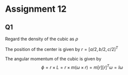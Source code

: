 # Assignment 12
## Q1
Regard the density of the cubic as $\rho$

The position of the center is given by $r = [a/2,b/2,c/2]^T$

The angular momentum of the cubic is given by
$$
\phi = r\times L = r\times m(\omega \times r) = m[r][r]^T\omega = I\omega
$$

